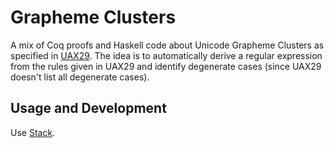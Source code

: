 # Grapheme Clusters

A mix of Coq proofs and Haskell code about Unicode Grapheme Clusters
as specified in [UAX29](http://unicode.org/reports/tr29/#Grapheme_Cluster_Boundaries).
The idea is to automatically derive a regular expression from the rules
given in UAX29 and identify degenerate cases (since UAX29 doesn't list all
degenerate cases).


## Usage and Development

Use [Stack](https://docs.haskellstack.org).



